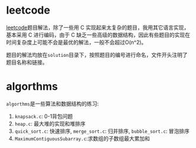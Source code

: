 # leetcode  
[leetcode](https://leetcode-cn.com)题目解法，除了一些用 C 实现起来太复杂的题目，我用其它语言实现，基本采用 C 进行编码，由于 C 缺乏一些高级的数据结构，因此有些题目的实现在时间复杂度上可能不会是最优的解法，一般不会超过O(n^2)。  

题目的解法均放在`solution`目录下，按照题目的编号进行命名，文件开头注明了题目名称和链接。

# algorthms
`algorthms`是一些算法和数据结构的练习:  
1. `knapsack.c`: 0-1背包问题  
2. `heap.c`: 最大堆的实现和堆排序  
3. `quick_sort.c`: 快速排序,  `merge_sort.c`: 归并排序, `bubble_sort.c`: 冒泡排序  
4. `MaximumContiguousSubarray.c`:求数组的子数组最大累加和    
